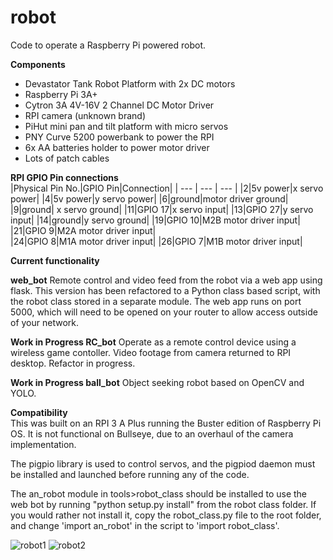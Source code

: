 # robot
Code to operate a Raspberry Pi powered robot.

**Components**   
- Devastator Tank Robot Platform with 2x DC motors
- Raspberry Pi 3A+
- Cytron 3A 4V-16V 2 Channel DC Motor Driver  
- RPI camera (unknown brand)
- PiHut mini pan and tilt platform with micro servos
- PNY Curve 5200 powerbank to power the RPI
- 6x AA batteries holder to power motor driver
- Lots of patch cables

**RPI GPIO Pin connections**  
|Physical Pin No.|GPIO Pin|Connection|
| --- | --- | --- |
|2|5v power|x servo power|
|4|5v power|y servo power|
|6|ground|motor driver ground|
|9|ground|	x servo  ground|
|11|GPIO 17|x servo input|
|13|GPIO 27|y servo input|
|14|ground|y servo ground|
|19|GPIO 10|M2B motor driver input| 
|21|GPIO 9|M2A motor driver input|  
|24|GPIO 8|M1A motor driver input| 
|26|GPIO  7|M1B motor driver input|  

**Current functionality**   

**web_bot** Remote control and video feed from the robot via a web app using flask. This version has been refactored to a Python class based script, with the robot class stored in a separate module. The web app runs on port 5000, which will need to be opened on your router to allow access outside of your network.  

**Work in Progress RC_bot** Operate as a remote control device using a wireless game contoller. Video footage from camera returned to RPI desktop. Refactor in progress.

**Work in Progress ball_bot** Object seeking robot based on OpenCV and YOLO. 


**Compatibility**  
This was built on an RPI 3 A Plus running the Buster edition of Raspberry Pi OS. It is  not functional on Bullseye, due to an overhaul of the camera implementation. 

The pigpio library is used to control servos, and the pigpiod daemon must be installed and launched before running any of the code. 

The an_robot module in tools>robot_class  should be installed to use the web bot by running "python setup.py install" from the robot class folder. If you would rather not install it, copy the robot_class.py file to the root folder, and change 'import an_robot' in the script to 'import robot_class'. 

![robot1](/photos/robot1.jpg)
![robot2](/photos/robot2.jpg)
